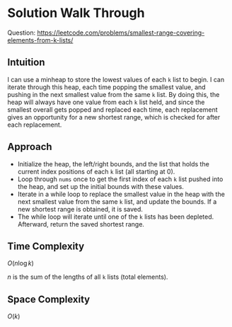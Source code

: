 # Solution Walk Through
Question: https://leetcode.com/problems/smallest-range-covering-elements-from-k-lists/

## Intuition
I can use a minheap to store the lowest values of each `k` list to begin. I can iterate through this heap, each time popping the smallest value, and pushing in the next smallest value from the same `k` list. By doing this, the heap will always have one value from each `k` list held, and since the smallest overall gets popped and replaced each time, each replacement gives an opportunity for a new shortest range, which is checked for after each replacement.

## Approach
- Initialize the heap, the left/right bounds, and the list that holds the current index positions of each `k` list (all starting at 0).
- Loop through `nums` once to get the first index of each `k` list pushed into the heap, and set up the initial bounds with these values.
- Iterate in a while loop to replace the smallest value in the heap with the next smallest value from the same `k` list, and update the bounds. If a new shortest range is obtained, it is saved.
- The while loop will iterate until one of the `k` lists has been depleted. Afterward, return the saved shortest range.

## Time Complexity
$O(n \log k)$

$n$ is the sum of the lengths of all `k` lists (total elements).

## Space Complexity
$O(k)$
